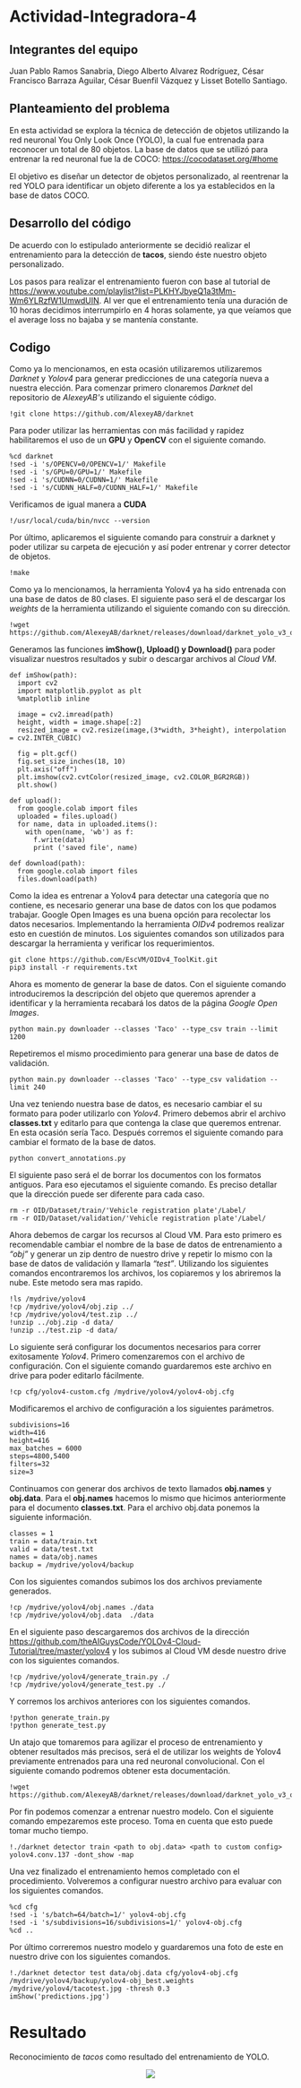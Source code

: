 # Actividad-Integradora-4
## Integrantes del equipo
Juan Pablo Ramos Sanabria, 
Diego Alberto Alvarez Rodríguez, 
César Francisco Barraza Aguilar, 
César Buenfil Vázquez y 
Lisset Botello Santiago.

## Planteamiento del problema 
En esta actividad se explora la técnica de detección de objetos utilizando la red neuronal You Only Look Once (YOLO), la cual fue entrenada para reconocer un total de 80 objetos. La base de datos que se utilizó para entrenar la red neuronal fue la de COCO: https://cocodataset.org/#home

El objetivo es diseñar un detector de objetos personalizado, al reentrenar la red YOLO para identificar un objeto diferente a los ya establecidos en la base de datos COCO.

## Desarrollo del código
De acuerdo con lo estipulado anteriormente se decidió realizar el entrenamiento para la detección de **tacos**, siendo éste nuestro objeto personalizado.

Los pasos para realizar el entrenamiento fueron con base al tutorial de https://www.youtube.com/playlist?list=PLKHYJbyeQ1a3tMm-Wm6YLRzfW1UmwdUIN. Al ver que el entrenamiento tenía una duración de 10 horas decidimos interrumpirlo en 4 horas solamente, ya que veíamos que el average loss no bajaba y se mantenía constante.

## Codigo
Como ya lo mencionamos, en esta ocasión utilizaremos utilizaremos *Darknet* y *Yolov4* para generar predicciones de una categoría nueva a nuestra elección. Para comenzar primero clonaremos *Darknet* del repositorio de *AlexeyAB's* utilizando el siguiente código.

```
!git clone https://github.com/AlexeyAB/darknet
```

Para poder utilizar las herramientas con más facilidad y rapidez habilitaremos el uso de un **GPU** y **OpenCV** con el siguiente comando.

```
%cd darknet
!sed -i 's/OPENCV=0/OPENCV=1/' Makefile
!sed -i 's/GPU=0/GPU=1/' Makefile
!sed -i 's/CUDNN=0/CUDNN=1/' Makefile
!sed -i 's/CUDNN_HALF=0/CUDNN_HALF=1/' Makefile
```

Verificamos de igual manera a **CUDA**

```
!/usr/local/cuda/bin/nvcc --version
```

Por último, aplicaremos el siguiente comando para construir a darknet y poder utilizar su carpeta de ejecución y así poder entrenar y correr detector de objetos.

```
!make
```

Como ya lo mencionamos, la herramienta Yolov4 ya ha sido entrenada con una base de datos de 80 clases. El siguiente paso será el de descargar los *weights* de la herramienta utilizando el siguiente comando con su dirección. 

```
!wget https://github.com/AlexeyAB/darknet/releases/download/darknet_yolo_v3_optimal/yolov4.weights
```

Generamos las funciones **imShow(), Upload() y Download()** para poder visualizar nuestros resultados y subir o descargar archivos al *Cloud VM*. 

```
def imShow(path):
  import cv2
  import matplotlib.pyplot as plt
  %matplotlib inline

  image = cv2.imread(path)
  height, width = image.shape[:2]
  resized_image = cv2.resize(image,(3*width, 3*height), interpolation = cv2.INTER_CUBIC)

  fig = plt.gcf()
  fig.set_size_inches(18, 10)
  plt.axis("off")
  plt.imshow(cv2.cvtColor(resized_image, cv2.COLOR_BGR2RGB))
  plt.show()

def upload():
  from google.colab import files
  uploaded = files.upload() 
  for name, data in uploaded.items():
    with open(name, 'wb') as f:
      f.write(data)
      print ('saved file', name)
  
def download(path):
  from google.colab import files
  files.download(path)
```

Como la idea es entrenar a Yolov4 para detectar una categoría que no contiene, es necesario generar una base de datos con los que podamos trabajar. Google Open Images es una buena opción para recolectar los datos necesarios. Implementando la herramienta *OIDv4* podremos realizar esto en cuestión de minutos. Los siguientes comandos son utilizados para descargar la herramienta y verificar los requerimientos.

```
git clone https://github.com/EscVM/OIDv4_ToolKit.git
pip3 install -r requirements.txt
```

Ahora es momento de generar la base de datos. Con el siguiente comando introduciremos la descripción del objeto que queremos aprender a identificar y la herramienta recabará los datos de la página *Google Open Images*.

```
python main.py downloader --classes 'Taco' --type_csv train --limit 1200
```

Repetiremos el mismo procedimiento para generar una base de datos de validación. 

```
python main.py downloader --classes 'Taco' --type_csv validation --limit 240
```

Una vez teniendo nuestra base de datos, es necesario cambiar el su formato para poder utilizarlo con *Yolov4*. Primero debemos abrir el archivo **classes.txt** y editarlo para que contenga la clase que queremos entrenar. En esta ocasión sería Taco. Después corremos el siguiente comando para cambiar el formato de la base de datos. 

```
python convert_annotations.py
```

El siguiente paso será el de borrar los documentos con los formatos antiguos. Para eso ejecutamos el siguiente comando. Es preciso detallar que la dirección puede ser diferente para cada caso. 

```
rm -r OID/Dataset/train/'Vehicle registration plate'/Label/
rm -r OID/Dataset/validation/'Vehicle registration plate'/Label/
```

Ahora debemos de cargar los recursos al Cloud VM. Para esto primero es recomendable cambiar el nombre de la base de datos de entrenamiento a *“obj”* y generar un zip dentro de nuestro drive y repetir lo mismo con la base de datos de validación y llamarla *“test”*. Utilizando los siguientes comandos encontraremos los archivos, los copiaremos y los abriremos la nube. Este metodo sera mas rapido. 

```
!ls /mydrive/yolov4
!cp /mydrive/yolov4/obj.zip ../
!cp /mydrive/yolov4/test.zip ../
!unzip ../obj.zip -d data/
!unzip ../test.zip -d data/
```

Lo siguiente será configurar los documentos necesarios para correr exitosamente *Yolov4*. Primero comenzaremos con el archivo de configuración. Con el siguiente comando guardaremos este archivo en drive para poder editarlo fácilmente. 

```
!cp cfg/yolov4-custom.cfg /mydrive/yolov4/yolov4-obj.cfg
```

Modificaremos el archivo de configuración a los siguientes parámetros.

```
subdivisions=16
width=416
height=416
max_batches = 6000
steps=4800,5400
filters=32
size=3
```

Continuamos con generar dos archivos de texto llamados **obj.names** y **obj.data**. Para el **obj.names** hacemos lo mismo que hicimos anteriormente para el documento **classes.txt**. Para el archivo obj.data ponemos la siguiente información.

```
classes = 1
train = data/train.txt
valid = data/test.txt
names = data/obj.names
backup = /mydrive/yolov4/backup
```

Con los siguientes comandos subimos los dos archivos previamente generados.

```
!cp /mydrive/yolov4/obj.names ./data
!cp /mydrive/yolov4/obj.data  ./data
```

En el siguiente paso descargaremos dos archivos de la dirección https://github.com/theAIGuysCode/YOLOv4-Cloud-Tutorial/tree/master/yolov4 y los subimos al Cloud VM desde nuestro drive con los siguientes comandos.

```
!cp /mydrive/yolov4/generate_train.py ./
!cp /mydrive/yolov4/generate_test.py ./
```

Y corremos los archivos anteriores con los siguientes comandos. 

```
!python generate_train.py
!python generate_test.py
```

Un atajo que tomaremos para agilizar el proceso de entrenamiento y obtener resultados más precisos, será el de utilizar los weights de Yolov4 previamente entrenados para una red neuronal convolucional. Con el siguiente comando podremos obtener esta documentación. 

```
!wget https://github.com/AlexeyAB/darknet/releases/download/darknet_yolo_v3_optimal/yolov4.conv.137
```

Por fin podemos comenzar a entrenar nuestro modelo. Con el siguiente comando empezaremos este proceso. Toma en cuenta que esto puede tomar mucho tiempo. 

```
!./darknet detector train <path to obj.data> <path to custom config> yolov4.conv.137 -dont_show -map
 ```
 
Una vez finalizado el entrenamiento hemos completado con el procedimiento. Volveremos a configurar nuestro archivo para evaluar con los siguientes comandos.

```
%cd cfg
!sed -i 's/batch=64/batch=1/' yolov4-obj.cfg
!sed -i 's/subdivisions=16/subdivisions=1/' yolov4-obj.cfg
%cd ..
```

Por último correremos nuestro modelo y guardaremos una foto de este en nuestro drive con los siguientes comandos.

```
!./darknet detector test data/obj.data cfg/yolov4-obj.cfg /mydrive/yolov4/backup/yolov4-obj_best.weights /mydrive/yolov4/tacotest.jpg -thresh 0.3
imShow('predictions.jpg')
```

# Resultado
Reconocimiento de *tacos* como resultado del entrenamiento de YOLO.
 <p align="center">
  <img src="https://github.com/LissetB-San/Actividad-Integradora-4/blob/master/resultado.jpg">
</p>
